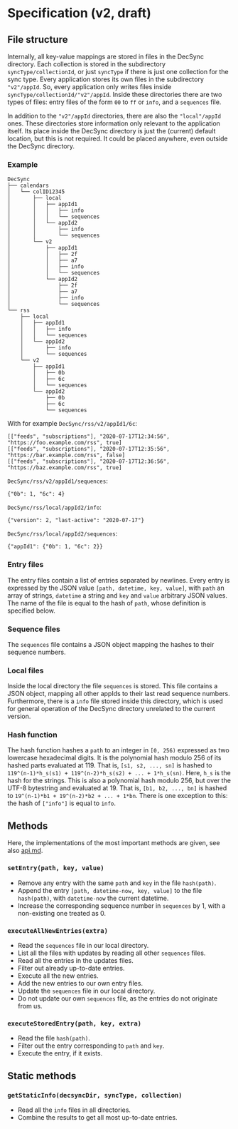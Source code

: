 Specification (v2, draft)
=========================

File structure
--------------

Internally, all key-value mappings are stored in files in the DecSync directory.
Each collection is stored in the subdirectory `syncType/collectionId`, or just `syncType` if there is just one collection for the sync type.
Every application stores its own files in the subdirectory `"v2"/appId`.
So, every application only writes files inside `syncType/collectionId/"v2"/appId`.
Inside these directories there are two types of files: entry files of the form `00` to `ff` or `info`, and a `sequences` file.

In addition to the `"v2"/appId` directories, there are also the `"local"/appId` ones.
These directories store information only relevant to the application itself.
Its place inside the DecSync directory is just the (current) default location, but this is not required.
It could be placed anywhere, even outside the DecSync directory.

### Example

```
DecSync
├── calendars
│   └── colID12345
│       ├── local
│       │   ├── appId1
│       │   │   ├── info
│       │   │   └── sequences
│       │   └── appId2
│       │       ├── info
│       │       └── sequences
│       └── v2
│           ├── appId1
│           │   ├── 2f
│           │   ├── a7
│           │   ├── info
│           │   └── sequences
│           └── appId2
│               ├── 2f
│               ├── a7
│               ├── info
│               └── sequences
└── rss
    ├── local
    │   ├── appId1
    │   │   ├── info
    │   │   └── sequences
    │   └── appId2
    │       ├── info
    │       └── sequences
    └── v2
        ├── appId1
        │   ├── 0b
        │   ├── 6c
        │   └── sequences
        └── appId2
            ├── 0b
            ├── 6c
            └── sequences
```

With for example `DecSync/rss/v2/appId1/6c`:

```
[["feeds", "subscriptions"], "2020-07-17T12:34:56", "https://foo.example.com/rss", true]
[["feeds", "subscriptions"], "2020-07-17T12:35:56", "https://bar.example.com/rss", false]
[["feeds", "subscriptions"], "2020-07-17T12:36:56", "https://baz.example.com/rss", true]
```

`DecSync/rss/v2/appId1/sequences`:

```
{"0b": 1, "6c": 4}
```

`DecSync/rss/local/appId2/info`:

```
{"version": 2, "last-active": "2020-07-17"}
```

`DecSync/rss/local/appId2/sequences`:

```
{"appId1": {"0b": 1, "6c": 2}}
```

### Entry files

The entry files contain a list of entries separated by newlines.
Every entry is expressed by the JSON value `[path, datetime, key, value]`, with `path` an array of strings, `datetime` a string and `key` and `value` arbitrary JSON values.
The name of the file is equal to the hash of `path`, whose definition is specified below.

### Sequence files

The `sequences` file contains a JSON object mapping the hashes to their sequence numbers.

### Local files

Inside the local directory the file `sequences` is stored.
This file contains a JSON object, mapping all other appIds to their last read sequence numbers.
Furthermore, there is a `info` file stored inside this directory, which is used for general operation of the DecSync directory unrelated to the current version.

### Hash function

The hash function hashes a `path` to an integer in `[0, 256)` expressed as two lowercase hexadecimal digits.
It is the polynomial hash modulo 256 of its hashed parts evaluated at 119.
That is, `[s1, s2, ..., sn]` is hashed to `119^(n-1)*h_s(s1) + 119^(n-2)*h_s(s2) + ... + 1*h_s(sn)`.
Here, `h_s` is the hash for the strings.
This is also a polynomial hash modulo 256, but over the UTF-8 bytestring and evaluated at 19.
That is, `[b1, b2, ..., bn]` is hashed to `19^(n-1)*b1 + 19^(n-2)*b2 + ... + 1*bn`.
There is one exception to this: the hash of `["info"]` is equal to `info`.

Methods
-------

Here, the implementations of the most important methods are given, see also [api.md](api.md).

### `setEntry(path, key, value)`

- Remove any entry with the same `path` and `key` in the file `hash(path)`.
- Append the entry `[path, datetime-now, key, value]` to the file `hash(path)`, with `datetime-now` the current datetime.
- Increase the corresponding sequence number in `sequences` by 1, with a non-existing one treated as 0.

### `executeAllNewEntries(extra)`

- Read the `sequences` file in our local directory.
- List all the files with updates by reading all other `sequences` files.
- Read all the entries in the updates files.
- Filter out already up-to-date entries.
- Execute all the new entries.
- Add the new entries to our own entry files.
- Update the `sequences` file in our local directory.
- Do not update our own `sequences` file, as the entries do not originate from us.

### `executeStoredEntry(path, key, extra)`

- Read the file `hash(path)`.
- Filter out the entry corresponding to `path` and `key`.
- Execute the entry, if it exists.

Static methods
--------------

### `getStaticInfo(decsyncDir, syncType, collection)`

- Read all the `info` files in all directories.
- Combine the results to get all most up-to-date entries.
